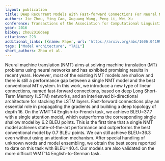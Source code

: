 ```yaml
---
layout: publication
title: Deep Recurrent Models With Fast-forward Connections For Neural Machine Translation
authors: Jie Zhou, Ying Cao, Xuguang Wang, Peng Li, Wei Xu
conference: Transactions of the Association for Computational Linguistics
year: 2016
bibkey: zhou2016deep
citations: 228
additional_links: [{name: Paper, url: 'https://arxiv.org/abs/1606.04199'}]
tags: ["Model Architecture", "TACL"]
short_authors: Zhou et al.
---
```

Neural machine translation (NMT) aims at solving machine translation (MT)
problems using neural networks and has exhibited promising results in recent
years. However, most of the existing NMT models are shallow and there is still
a performance gap between a single NMT model and the best conventional MT
system. In this work, we introduce a new type of linear connections, named
fast-forward connections, based on deep Long Short-Term Memory (LSTM) networks,
and an interleaved bi-directional architecture for stacking the LSTM layers.
Fast-forward connections play an essential role in propagating the gradients
and building a deep topology of depth 16. On the WMT'14 English-to-French task,
we achieve BLEU=37.7 with a single attention model, which outperforms the
corresponding single shallow model by 6.2 BLEU points. This is the first time
that a single NMT model achieves state-of-the-art performance and outperforms
the best conventional model by 0.7 BLEU points. We can still achieve BLEU=36.3
even without using an attention mechanism. After special handling of unknown
words and model ensembling, we obtain the best score reported to date on this
task with BLEU=40.4. Our models are also validated on the more difficult WMT'14
English-to-German task.